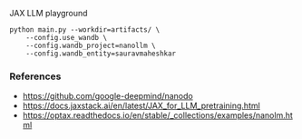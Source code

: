 JAX LLM playground 

```shell
python main.py --workdir=artifacts/ \
    --config.use_wandb \
    --config.wandb_project=nanollm \
    --config.wandb_entity=sauravmaheshkar
```

### References

* https://github.com/google-deepmind/nanodo
* https://docs.jaxstack.ai/en/latest/JAX_for_LLM_pretraining.html
* https://optax.readthedocs.io/en/stable/_collections/examples/nanolm.html